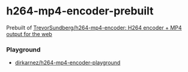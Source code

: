 h264-mp4-encoder-prebuilt
=========================
Prebuilt of [TrevorSundberg/h264-mp4-encoder: H264 encoder + MP4 output for the web](https://github.com/TrevorSundberg/h264-mp4-encoder)

### Playground
- [dirkarnez/h264-mp4-encoder-playground](https://github.com/dirkarnez/h264-mp4-encoder-playground)